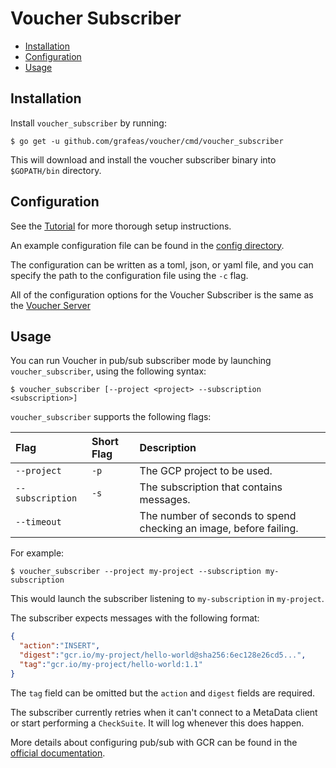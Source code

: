 # Voucher Subscriber

- [Installation](#installation)
- [Configuration](#configuration)
- [Usage](#usage)

## Installation

Install `voucher_subscriber` by running:

```shell
$ go get -u github.com/grafeas/voucher/cmd/voucher_subscriber
```

This will download and install the voucher subscriber binary into `$GOPATH/bin` directory.

## Configuration

See the [Tutorial](TUTORIAL.md) for more thorough setup instructions.

An example configuration file can be found in the [config directory](../../config/config.toml).

The configuration can be written as a toml, json, or yaml file, and you can specify the path to the configuration file using the `-c` flag.

All of the configuration options for the Voucher Subscriber is the same as the [Voucher Server](../voucher_server/README.md#configuration)

## Usage

You can run Voucher in pub/sub subscriber mode by launching `voucher_subscriber`, using the following syntax:

```shell
$ voucher_subscriber [--project <project> --subscription <subscription>]
```

`voucher_subscriber` supports the following flags:

| Flag        | Short Flag       | Description                                                                |
| :--------   | :--------------- | :------------------------------------------------------------------------- |
| `--project`  | `-p`            | The GCP project to be used.                                                |
| `--subscription` | `-s`        | The subscription that contains messages.                                   |
| `--timeout` |                  | The number of seconds to spend checking an image, before failing.          |

For example:

```shell
$ voucher_subscriber --project my-project --subscription my-subscription
```

This would launch the subscriber listening to `my-subscription` in `my-project`.

The subscriber expects messages with the following format:

```json
{
  "action":"INSERT",
  "digest":"gcr.io/my-project/hello-world@sha256:6ec128e26cd5...",
  "tag":"gcr.io/my-project/hello-world:1.1"
}
```
The `tag` field can be omitted but the `action` and `digest` fields are required.

The subscriber currently retries when it can't connect to a MetaData client or start performing a `CheckSuite`. It will log whenever this does happen.

More details about configuring pub/sub with GCR can be found in the [official documentation](https://cloud.google.com/container-registry/docs/configuring-notifications).
